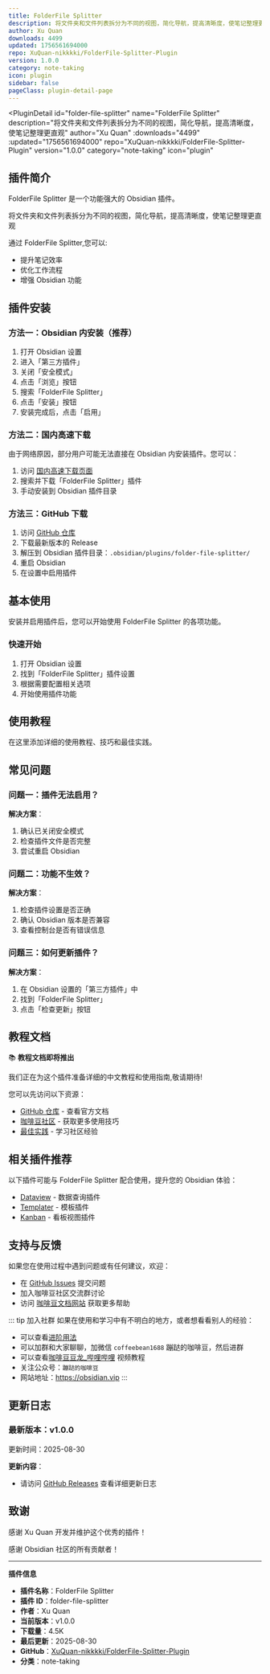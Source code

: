 ```yaml
---
title: FolderFile Splitter
description: 将文件夹和文件列表拆分为不同的视图，简化导航，提高清晰度，使笔记整理更直观
author: Xu Quan
downloads: 4499
updated: 1756561694000
repo: XuQuan-nikkkki/FolderFile-Splitter-Plugin
version: 1.0.0
category: note-taking
icon: plugin
sidebar: false
pageClass: plugin-detail-page
---
```


<PluginDetail
  id="folder-file-splitter"
  name="FolderFile Splitter"
  description="将文件夹和文件列表拆分为不同的视图，简化导航，提高清晰度，使笔记整理更直观"
  author="Xu Quan"
  :downloads="4499"
  :updated="1756561694000"
  repo="XuQuan-nikkkki/FolderFile-Splitter-Plugin"
  version="1.0.0"
  category="note-taking"
  icon="plugin"
>

<!-- AUTO_GENERATED_START -->
## 插件简介

FolderFile Splitter 是一个功能强大的 Obsidian 插件。

将文件夹和文件列表拆分为不同的视图，简化导航，提高清晰度，使笔记整理更直观

通过 FolderFile Splitter,您可以:

- 提升笔记效率
- 优化工作流程
- 增强 Obsidian 功能

<!-- AUTO_GENERATED_END -->

<!-- AUTO_GENERATED_START -->
## 插件安装

### 方法一：Obsidian 内安装（推荐）

1. 打开 Obsidian 设置
2. 进入「第三方插件」
3. 关闭「安全模式」
4. 点击「浏览」按钮
5. 搜索「FolderFile Splitter」
6. 点击「安装」按钮
7. 安装完成后，点击「启用」

### 方法二：国内高速下载

由于网络原因，部分用户可能无法直接在 Obsidian 内安装插件。您可以：

1. 访问 [国内高速下载页面](/zh/documentation/obsidian-plugins-download.html)
2. 搜索并下载「FolderFile Splitter」插件
3. 手动安装到 Obsidian 插件目录

### 方法三：GitHub 下载

1. 访问 [GitHub 仓库](https://github.com/XuQuan-nikkkki/FolderFile-Splitter-Plugin)
2. 下载最新版本的 Release
3. 解压到 Obsidian 插件目录：`.obsidian/plugins/folder-file-splitter/`
4. 重启 Obsidian
5. 在设置中启用插件

## 基本使用

安装并启用插件后，您可以开始使用 FolderFile Splitter 的各项功能。

### 快速开始

1. 打开 Obsidian 设置
2. 找到「FolderFile Splitter」插件设置
3. 根据需要配置相关选项
4. 开始使用插件功能

<!-- AUTO_GENERATED_END -->

<!-- CUSTOM_CONTENT_START:tutorial -->
## 使用教程

在这里添加详细的使用教程、技巧和最佳实践。

<!-- CUSTOM_CONTENT_END:tutorial -->

<!-- SHARED_CONTENT_START -->
## 常见问题

### 问题一：插件无法启用？

**解决方案**：
1. 确认已关闭安全模式
2. 检查插件文件是否完整
3. 尝试重启 Obsidian

### 问题二：功能不生效？

**解决方案**：
1. 检查插件设置是否正确
2. 确认 Obsidian 版本是否兼容
3. 查看控制台是否有错误信息

### 问题三：如何更新插件？

**解决方案**：
1. 在 Obsidian 设置的「第三方插件」中
2. 找到「FolderFile Splitter」
3. 点击「检查更新」按钮

## 教程文档

📚 **教程文档即将推出**

我们正在为这个插件准备详细的中文教程和使用指南,敬请期待!

您可以先访问以下资源：
- [GitHub 仓库](https://github.com/XuQuan-nikkkki/FolderFile-Splitter-Plugin) - 查看官方文档
- [咖啡豆社区](/zh/bases/) - 获取更多使用技巧
- [最佳实践](/zh/best-practices/) - 学习社区经验

## 相关插件推荐

以下插件可能与 FolderFile Splitter 配合使用，提升您的 Obsidian 体验：

- [Dataview](/zh/plugins/dataview.html) - 数据查询插件
- [Templater](/zh/plugins/templater-obsidian.html) - 模板插件
- [Kanban](/zh/plugins/obsidian-kanban.html) - 看板视图插件

## 支持与反馈

如果您在使用过程中遇到问题或有任何建议，欢迎：

- 在 [GitHub Issues](https://github.com/XuQuan-nikkkki/FolderFile-Splitter-Plugin/issues) 提交问题
- 加入咖啡豆社区交流群讨论
- 访问 [咖啡豆文档网站](https://obsidian.vip) 获取更多帮助

::: tip 加入社群
如果在使用和学习中有不明白的地方，或者想看看别人的经验：
- 可以查看[进阶用法](/zh/advanced)
- 可以加群和大家聊聊，加微信 `coffeebean1688` 蹦跶的咖啡豆，然后进群
- 可以查看[咖啡豆豆龙_哔哩哔哩](https://space.bilibili.com/618777356) 视频教程
- 关注公众号：`蹦跶的咖啡豆`
- 网站地址：https://obsidian.vip
:::
<!-- SHARED_CONTENT_END -->

<!-- AUTO_GENERATED_START -->
## 更新日志

### 最新版本：v1.0.0

更新时间：2025-08-30

**更新内容**：
- 请访问 [GitHub Releases](https://github.com/XuQuan-nikkkki/FolderFile-Splitter-Plugin/releases) 查看详细更新日志

## 致谢

感谢 Xu Quan 开发并维护这个优秀的插件！

感谢 Obsidian 社区的所有贡献者！

---

**插件信息**
- **插件名称**：FolderFile Splitter
- **插件 ID**：folder-file-splitter
- **作者**：Xu Quan
- **当前版本**：v1.0.0
- **下载量**：4.5K
- **最后更新**：2025-08-30
- **GitHub**：[XuQuan-nikkkki/FolderFile-Splitter-Plugin](https://github.com/XuQuan-nikkkki/FolderFile-Splitter-Plugin)
- **分类**：note-taking
<!-- AUTO_GENERATED_END -->

</PluginDetail>

